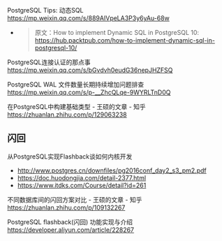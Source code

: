 
PostgreSQL Tips: 动态SQL https://mp.weixin.qq.com/s/889AIVpeLA3P3y6yAu-68w
- > 原文：How to implement Dynamic SQL in PostgreSQL 10: https://hub.packtpub.com/how-to-implement-dynamic-sql-in-postgresql-10/

PostgreSQL连接认证的那点事 https://mp.weixin.qq.com/s/bGvdvh0eudG36nepJHZFSQ

PostgreSQL WAL 文件数量长期持续增加问题排查 https://mp.weixin.qq.com/s/p-__ZhcQLqe-9WYRLTnD0Q

在PostgreSQL中构建基础类型 - 王硕的文章 - 知乎 https://zhuanlan.zhihu.com/p/129063238

## 闪回

从PostgreSQL实现Flashback谈如何内核开发
- http://www.postgres.cn/downfiles/pg2016conf_day2_s3_pm2.pdf
- https://doc.huodongjia.com/detail-2377.html
- https://www.itdks.com/Course/detail?id=261

不同数据库间的闪回方案对比 - 王硕的文章 - 知乎 https://zhuanlan.zhihu.com/p/109132267

PostgreSQL flashback(闪回) 功能实现与介绍 https://developer.aliyun.com/article/228267
